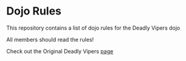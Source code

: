 Dojo Rules
==========

This repository contains a list of dojo rules for the Deadly Vipers dojo

All members should read the rules!

Check out the Original Deadly Vipers [page](https://github.com/deadlyvipers)
